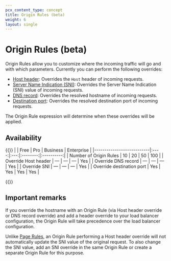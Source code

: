 ```yaml
---
pcx_content_type: concept
title: Origin Rules (beta)
weight: 6
layout: single
---
```


# Origin Rules (beta)

Origin Rules allow you to customize where the incoming traffic will go and with which parameters. Currently you can perform the following overrides:

* [Host header](/rules/origin-rules/features/#host-header): Overrides the `Host` header of incoming requests.
* [Server Name Indication (SNI)](/rules/origin-rules/features/#server-name-indication-sni): Overrides the Server Name Indication (SNI) value of incoming requests.
* [DNS record](/rules/origin-rules/features/#dns-record): Overrides the resolved hostname of incoming requests.
* [Destination port](/rules/origin-rules/features/#destination-port): Overrides the resolved destination port of incoming requests.

The Origin Rule expression will determine when these overrides will be applied.

## Availability

{{<table-wrap>}}
|                           | Free | Pro | Business | Enterprise |
|---------------------------|:----:|:---:|:--------:|:----------:|
| Number of Origin Rules    |  10  | 20  |    50    |    100     |
| Override Host header      |  —   |  —  |    —     |    Yes     |
| Override DNS record       |  —   |  —  |    —     |    Yes     |
| Override SNI              |  —   |  —  |    —     |    Yes     |
| Override destination port | Yes  | Yes |   Yes    |    Yes     |

{{</table-wrap>}}

## Important remarks

If you override the hostname with an Origin Rule (via Host header override or DNS record override) and add a header override to your load balancer configuration, the Origin Rule will take precedence over the load balancer configuration.

Unlike [Page Rules](https://support.cloudflare.com/hc/articles/218411427), an Origin Rule performing a Host header override will not automatically update the SNI value of the original request. To also change the SNI value, add an SNI override in the same Origin Rule or create a separate Origin Rule for this purpose.